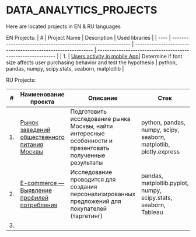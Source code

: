 # DATA_ANALYTICS_PROJECTS

Here are located projects in EN & RU languages

EN Projects:
| #    | Project Name                | Description                                                     | Used libraries                                                         |
| ---- | ------------------------------------------------------------ | ------------------------------------------------------------ | ------------------------------------------------------------ |
| 1.   | [Users activity in mobile App](https://github.com/EkaterinaVershinina/DA_77/tree/main/Project_1_EN)| Determine if font size affects user purchasing behavior and test the hypothesis  | python, pandas, numpy, scipy.stats, seaborn, matplotlib      |

RU Projects:

| #    | Наименование проекта                | Описание                                                     | Стек                                                         |
| ---- | ------------------------------------------------------------ | ------------------------------------------------------------ | ------------------------------------------------------------ |
| 1.   | [ Рынок заведений общественного питания Москвы](https://github.com/EkaterinaVershinina/DA_77/tree/main/Project_9)| Подготовить исследование рынка Москвы, найти интересные особенности и презентовать полученные результаты | python, pandas, numpy, scipy, seaborn, matplotlib, plotly.express      |
| 2.   |[E-commerce — Выявление профилей потребления](https://github.com/EkaterinaVershinina/DA_77/tree/main/Project_10) | Исследование проводится для создания персонализированных предложений для покупателей (таргетинг) |pandas, matplotlib.pyplot, numpy, scipy.stats, seaborn, Tableau |
| 3.   | | |  |

